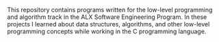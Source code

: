 This repository contains programs written for the low-level programming and
algorithm track in the ALX Software Engineering Program. In these projects I
learned about data structures, algorithms, and other low-level programming
concepts while working in the C programming language.

